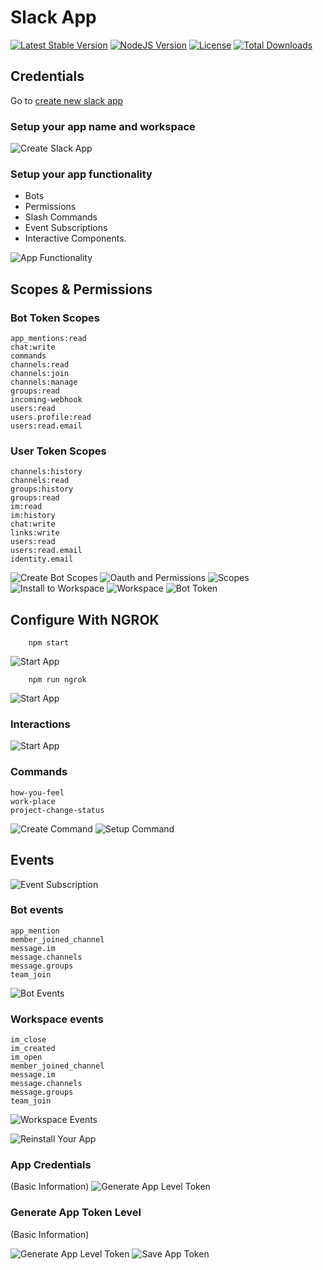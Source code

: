 # Slack App

[![Latest Stable Version](https://poser.pugx.org/token27/slack-bot-team-helper/v/stable.svg)](https://packagist.org/packages/token27/slack-bot-team-helper)
[![NodeJS Version](https://img.shields.io/badge/nodejs-%3E%3D%2014.5.5-8892BF.svg)](https://php.net/)
[![License](https://poser.pugx.org/token27/slack-bot-team-helper/license)](https://packagist.org/packages/token27/slack-bot-team-helper)
[![Total Downloads](https://poser.pugx.org/token27/slack-bot-team-helper/d/total)](https://packagist.org/packages/token27/slack-bot-team-helper)

## Credentials

Go to [create new slack app](https://api.slack.com/apps?new_app=1)

### Setup your app name and workspace

![Create Slack App](../images/create_a_slack_app.png)

### Setup your app functionality

- Bots
- Permissions
- Slash Commands
- Event Subscriptions
- Interactive Components.

![App Functionality](../images/functionality.png)

## Scopes & Permissions

### Bot Token Scopes

    app_mentions:read
    chat:write
    commands
    channels:read
    channels:join
    channels:manage
    groups:read
    incoming-webhook
    users:read
    users.profile:read
    users:read.email

### User Token Scopes

    channels:history
    channels:read
    groups:history
    groups:read
    im:read
    im:history
    chat:write
    links:write
    users:read
    users:read.email
    identity.email

![Create Bot Scopes](../images/create_scopes.png)
![Oauth and Permissions](../images/oauth_and_permissions.png)
![Scopes](../images/scopes.png)
![Install to Workspace](../images/install_to_workspace.png)
![Workspace](../images/acept_workspace.png)
![Bot Token](../images/bot_user_oauth_token.png)

## Configure With NGROK

```
    npm start    
```

![Start App](../images/start_app.png)

```
    npm run ngrok    
```

![Start App](../images/start_ngrok.png)

### Interactions

![Start App](../images/interactivity_ngrok.png)

### Commands

    how-you-feel
    work-place
    project-change-status

![Create Command](../images/create_command.png)
![Setup Command](../images/setup_command.png)

## Events

![Event Subscription](../images/events_subscriptions.png)

### Bot events

    app_mention
    member_joined_channel
    message.im
    message.channels
    message.groups
    team_join

![Bot Events](../images/events_bot.png)

### Workspace events

    im_close
    im_created
    im_open
    member_joined_channel
    message.im
    message.channels
    message.groups
    team_join

![Workspace Events](../images/events_workspace.png)

![Reinstall Your App](../images/reinstall_your_app.png)

### App Credentials

(Basic Information)
![Generate App Level Token](../images/app_credentials.png)

### Generate App Token Level

(Basic Information)

![Generate App Level Token](../images/generate_app_level_token.png)
![Save App Token](../images/copy_app_token.png)





